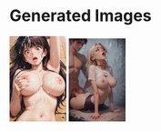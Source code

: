 # Generated Images



<img src="2025_10_20_01_thumb.webp" width="100"/> <img src="2025_10_20_02_thumb.webp" width="100"/>